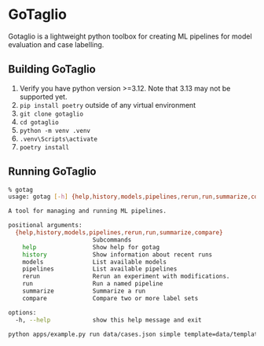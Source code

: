 # GoTaglio

Gotaglio is a lightweight python toolbox for creating ML pipelines for model evaluation and case labelling.

## Building GoTaglio

1. Verify you have python version >=3.12. Note that 3.13 may not be supported yet.
1. `pip install poetry` outside of any virtual environment
1. `git clone gotaglio`
1. `cd gotaglio`
1. `python -m venv .venv`
1. `.venv\Scripts\activate`
1. `poetry install`

## Running GoTaglio

~~~sh
% gotag
usage: gotag [-h] {help,history,models,pipelines,rerun,run,summarize,compare} ...

A tool for managing and running ML pipelines.

positional arguments:
  {help,history,models,pipelines,rerun,run,summarize,compare}
                        Subcommands
    help                Show help for gotag
    history             Show information about recent runs
    models              List available models
    pipelines           List available pipelines
    rerun               Rerun an experiment with modifications.
    run                 Run a named pipeline
    summarize           Summarize a run
    compare             Compare two or more label sets

options:
  -h, --help            show this help message and exit
~~~

~~~sh
python apps/example.py run data/cases.json simple template=data/template.txt model=gpt3.5
~~~
